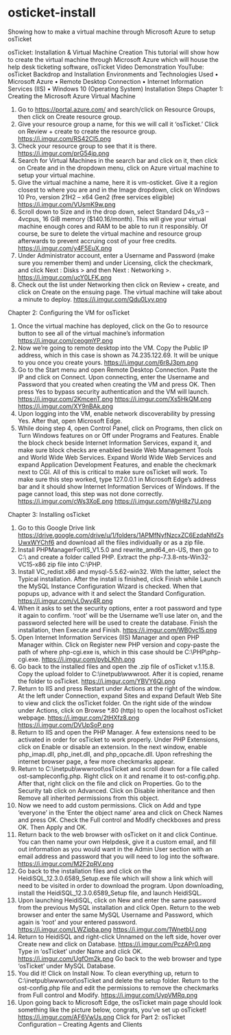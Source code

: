 # osticket-install
Showing how to make a virtual machine through Microsoft Azure to setup osTicket

 
osTicket: Installation & Virtual Machine Creation
This tutorial will show how to create the virtual machine through Microsoft Azure which will house the help desk ticketing software, osTicket
Video Demonstration
YouTube: osTicket Backdrop and Installation
Environments and Technologies Used
•	Microsoft Azure
•	Remote Desktop Connection
•	Internet Information Services (IIS)
•	Windows 10 (Operating System)
Installation Steps
Chapter 1: Creating the Microsoft Azure Virtual Machine
1.	Go to https://portal.azure.com/ and search/click on Resource Groups, then click on Create resource group.
2.	Give your resource group a name, for this we will call it ‘osTicket.’ Click on Review + create to create the resource group. https://i.imgur.com/RS42CI5.png
3.	Check your resource group to see that it is there. https://i.imgur.com/prG54jp.png
4.	Search for Virtual Machines in the search bar and click on it, then click on Create and in the dropdown menu, click on Azure virtual machine to setup your virtual machine.
5.	Give the virtual machine a name, here it is vm-osticket. Give it a region closest to where you are and in the Image dropdown, click on Windows 10 Pro, version 21H2 – x64 Gen2 (free services eligible) https://i.imgur.com/VUsmK9w.png
6.	Scroll down to Size and in the drop down, select Standard D4s_v3 – 4vcpus, 16 GiB memory ($140.16/month). This will give your virtual machine enough cores and RAM to be able to run it responsibly. Of course, be sure to delete the virtual machine and resource group afterwards to prevent accruing cost of your free credits. https://i.imgur.com/y4F5EuX.png
7.	Under Administrator account, enter a Username and Password (make sure you remember them) and under Licensing, click the checkmark, and click Next : Disks >  and then Next : Networking >. https://i.imgur.com/ucY0LFK.png
8.	Check out the list under Networking then click on Review + create, and click on Create on the ensuing page. The virtual machine will take about a minute to deploy. https://i.imgur.com/Qdu0Lyv.png

Chapter 2: Configuring the VM for osTicket
1.	Once the virtual machine has deployed, click on the Go to resource button to see all of the virtual machine’s information https://i.imgur.com/ceogmYP.png
2.	Now we’re going to remote desktop into the VM. Copy the Public IP address, which in this case is shown as 74.235.122.69. It will be unique to you once you create yours. https://i.imgur.com/6r8J3pm.png
3.	Go to the Start menu and open Remote Desktop Connection. Paste the IP and click on Connect. Upon connecting, enter the Username and Password that you created when creating the VM and press OK. Then press Yes to bypass security authentication and the VM will launch. https://i.imgur.com/2KmcenT.png https://i.imgur.com/Xs5HkQM.png https://i.imgur.com/XY9nBAk.png 
4.	Upon logging into the VM, enable network discoverability by pressing Yes. After that, open Microsoft Edge.
5.	While doing step 4, open Control Panel, click on Programs, then click on Turn Windows features on or Off under Programs and Features. Enable the block check beside Internet Information Services, expand it, and make sure block checks are enabled beside Web Management Tools and World Wide Web Services. Expand World Wide Web Services and expand Application Development Features, and enable the checkmark next to CGI.
All of this is critical to make sure osTicket will work. To make sure this step worked, type 127.0.0.1 in Microsoft Edge’s address bar and it should show Internet Information Services of Windows. If the page cannot load, this step was not done correctly.
https://i.imgur.com/cWs3XoE.png https://i.imgur.com/WgH8z7U.png 

Chapter 3: Installing osTicket
1.	Go to this Google Drive link https://drive.google.com/drive/u/1/folders/1APMfNyfNzcxZC6EzdaNfdZsUwxWYChf6 and download all the files individually or as a zip file.
2.	Install PHPManagerForIIS_V1.5.0 and rewrite_amd64_en-US, then go to C:\ and create a folder called PHP. Extract the php-7.3.8-nts-Win32-VC15-x86 zip file into C:\PHP.
3.	Install VC_redist.x86 and mysql-5.5.62-win32. With the latter, select the Typical installation. After the install is finished, click Finish while Launch the MySQL Instance Configuration Wizard is checked. When that popups up, advance with it and select the Standard Configuration. https://i.imgur.com/vL0wv4R.png
4.	When it asks to set the security options, enter a root password and type it again to confirm. ‘root’ will be the Username we’ll use later on, and the password selected here will be used to create the database. Finish the installation, then Execute and Finish. https://i.imgur.com/WB0vc15.png
5.	Open Internet Information Services (IIS) Manager and open PHP Manager within. Click on Register new PHP version and copy-paste the path of where php-cgi.exe is, which in this case should be C:\PHP\php-cgi.exe. https://i.imgur.com/pybLKhh.png
6.	Go back to the installed files and open the .zip file of osTicket v.1.15.8. Copy the upload folder to C:\inetpub\wwwroot. After it is copied, rename the folder to osTicket. https://i.imgur.com/YBVY6Qi.png
7.	Return to IIS and press Restart under Actions at the right of the window. At the left under Connection, expand Sites and expand Default Web Site to view and click the osTicket folder. On the right side of the window under Actions, click on Browse *.80 (http) to open the localhost osTicket webpage. https://i.imgur.com/2tHXfz8.png https://i.imgur.com/DVUpSoP.png 
8.	Return to IIS and open the PHP Manager. A few extensions need to be activated in order for osTicket to work properly. Under PHP Extensions, click on Enable or disable an extension. In the next window, enable php_imap.dll, php_inet.dll, and php_opcache.dll. Upon refreshing the internet browser page, a few more checkmarks appear.
9.	Return to C:\inetpub\wwwroot\osTicket and scroll down for a file called ost-sampleconfig.php. Right click on it and rename it to ost-config.php. After that, right click on the file and click on Properties. Go to the Security tab click on Advanced. Click on Disable inheritance and then Remove all inherited permissions from this object.
10.	Now we need to add custom permissions. Click on Add and type ‘everyone’ in the ‘Enter the object name’ area and click on Check Names and press OK. Check the Full control and Modify checkboxes and press OK. Then Apply and OK.
11.	Return back to the web browser with osTicket on it and click Continue. You can then name your own Helpdesk, give it a custom email, and fill out information as you would want in the Admin User section with an email address and password that you will need to log into the software. https://i.imgur.com/M2F2pRV.png
12.	Go back to the installation files and click on the HeidiSQL_12.3.0.6589_Setup.exe file which will show a link which will need to be visited in order to download the program. Upon downloading, install the HeidiSQL_12.3.0.6589_Setup file, and launch HeidiSQL.
13.	Upon launching HeidiSQL, click on New and enter the same password from the previous MySQL installation and click Open. Return to the web browser and enter the same MySQL Username and Password, which again is ‘root’ and your entered password. https://i.imgur.com/LWZipba.png https://i.imgur.com/1WnetbU.png
14.	Return to HeidiSQL and right-click Unnamed on the left side, hover over Create new and click on Database. https://i.imgur.com/PczAPr0.png Type in ‘osTicket’ under Name and click OK. https://i.imgur.com/UgfOm2k.png Go back to the web browser and type ‘osTicket’ under MySQL Database.
15.	You did it! Click on Install Now. To clean everything up, return to C:\inetpub\wwwroot\osTicket and delete the setup folder. Return to the ost-config.php file and edit the permissions to remove the checkmarks from Full control and Modify. https://i.imgur.com/UypVMRq.png
16.	Upon going back to Microsoft Edge, the osTicket main page should look something like the picture below, congrats, you’ve set up osTicket! https://i.imgur.com/AF6VwUs.png
Click for Part 2: osTicket Configuration – Creating Agents and Clients
